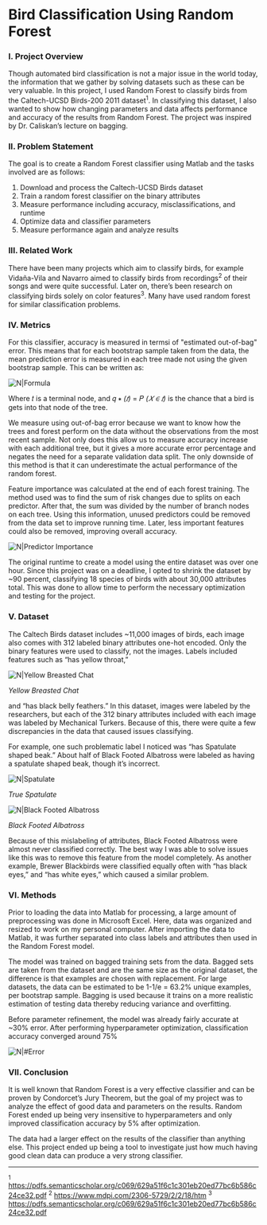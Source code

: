 # Bird Classification Using Random Forest

### I. Project Overview
Though automated bird classification is not a major issue in the world today, the information that we gather by solving datasets such as these can be very valuable. In this project, I used Random Forest to classify birds from the Caltech-UCSD Birds-200 2011 dataset<sup>1</sup>. In classifying this dataset, I also wanted to show how changing parameters and data affects performance and accuracy of the results from Random Forest. The project was inspired by Dr. Caliskan’s lecture on bagging.

### II. Problem Statement
The goal is to create a Random Forest classifier using Matlab and the tasks involved are as follows:
1. Download and process the Caltech-UCSD Birds dataset
2. Train a random forest classifier on the binary attributes
3. Measure performance including accuracy, misclassifications, and runtime
4. Optimize data and classifier parameters
5. Measure performance again and analyze results

### III. Related Work
There have been many projects which aim to classify birds, for example Vidaña-Vila and Navarro aimed to classify birds from recordings<sup>2</sup> of their songs and were quite successful. Later on, there’s been research on classifying birds solely on color features<sup>3</sup>. Many have used random forest for similar classification problems.

### IV. Metrics
For this classifier, accuracy is measured in termsi of "estimated out-of-bag" error. This means that for each bootstrap sample taken from the data, the mean prediction error is measured in each tree made not using the given bootstrap sample. This can be written as:

![N|Formula](https://github.com/connorkutz/Machine-Learining/raw/master/Random%20Forest%20-%20UCSD%20Birds/formula.png)

Where 𝑡 is a terminal node, and 𝑞 ∗ *(𝑡)* = 𝑃 *(𝑋 ∈ 𝑡)* is the chance that a bird is gets into that node of the tree. 

We measure using out-of-bag error because we want to know how the trees and forest perform on the data without the observations from the most recent sample. Not only does this allow us to measure accuracy increase with each additional tree, but it gives a more accurate error percentage and negates the need for a separate validation data split. The only downside of this method is that it can underestimate the actual performance of the random forest.

Feature importance was calculated at the end of each forest training. The method used was to find the sum of risk changes due to splits on each predictor. After that, the sum was divided by the number of branch nodes on each tree. Using this information, unused predictors could be removed from the data set to improve running time. Later, less important features could also be removed, improving overall accuracy. 

![N|Predictor Importance](https://github.com/connorkutz/Machine-Learining/raw/master/Random%20Forest%20-%20UCSD%20Birds/Predictor%20Importance.jpg)

The original runtime to create a model using the entire dataset was over one hour. Since this project was on a deadline, I opted to shrink the dataset by ~90 percent, classifying 18 species of birds with about 30,000 attributes total. This was done to allow time to perform the necessary optimization and testing for the project. 

### V. Dataset
The Caltech Birds dataset includes ~11,000 images of birds, each image also comes with 312 labeled binary attributes one-hot encoded. Only the binary features were used to classify, not the images. Labels included features such as “has yellow throat,”

![N|Yellow Breasted Chat](https://github.com/connorkutz/Machine-Learining/raw/master/Random%20Forest%20-%20UCSD%20Birds/Yellow_Breasted_Chat_0014_21970.jpg)

*Yellow Breasted Chat*

and “has black belly feathers.” In this dataset, images were labeled by the researchers, but each of the 312 binary attributes included with each image was labeled by Mechanical Turkers. Because of this, there were quite a few discrepancies in the data that caused issues classifying.

For example, one such problematic label I noticed was “has Spatulate shaped beak.” About half of Black Footed Albatross were labeled as having a spatulate shaped beak, though it’s incorrect. 

![N|Spatulate](https://github.com/connorkutz/Machine-Learining/raw/master/Random%20Forest%20-%20UCSD%20Birds/Spatulate.jpg)

*True Spatulate*

![N|Black Footed Albatross](https://github.com/connorkutz/Machine-Learining/raw/master/Random%20Forest%20-%20UCSD%20Birds/Albatross.jpg)

*Black Footed Albatross*

Because of this mislabeling of attributes, Black Footed Albatross were almost never classified correctly. The best way I was able to solve issues like this was to remove this feature from the model completely. As another example, Brewer Blackbirds were classified equally often with “has black eyes,” and “has white eyes,” which caused a similar problem.

### VI. Methods
Prior to loading the data into Matlab for processing, a large amount of preprocessing was done in Microsoft Excel. Here, data was organized and resized to work on my personal computer. After importing the data to Matlab, it was further separated into class labels and attributes then used in the Random Forest model.

The model was trained on bagged training sets from the data. Bagged sets are taken from the dataset and are the same size as the original dataset, the difference is that examples are chosen with replacement. For large datasets, the data can be estimated to be 1-1/e = 63.2% unique examples, per bootstrap sample. Bagging is used because it trains on a more realistic estimation of testing data thereby reducing variance and overfitting. 

Before parameter refinement, the model was already fairly accurate at ~30% error. After performing hyperparameter optimization, classification accuracy converged around 75%

![N|#Error](https://github.com/connorkutz/Machine-Learining/raw/master/Random%20Forest%20-%20UCSD%20Birds/Error(1-1000).jpg)

### VII. Conclusion
It is well known that Random Forest is a very effective classifier and can be proven by Condorcet’s Jury Theorem, but the goal of my project was to analyze the effect of good data and parameters on the results. Random Forest ended up being very insensitive to hyperparameters and only improved classification accuracy by 5% after optimization.

The data had a larger effect on the results of the classifier than anything else. This project ended up being a tool to investigate just how much having good clean data can produce a very strong classifier. 


___

<sup>1</sup>  https://pdfs.semanticscholar.org/c069/629a51f6c1c301eb20ed77bc6b586c24ce32.pdf
<sup>2</sup>  https://www.mdpi.com/2306-5729/2/2/18/htm
<sup>3</sup>  https://pdfs.semanticscholar.org/c069/629a51f6c1c301eb20ed77bc6b586c24ce32.pdf
